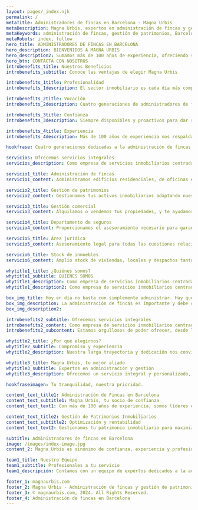 ```yaml
---
layout: pages/_index.njk
permalink: /
metaTitle: Administradores de fincas en Barcelona - Magna Urbis
metaDescription: Magna Urbis, expertos en administración de fincas y gestión de patrimonios en Barcelona con más de 100 años de experiencia.
metaKeywords: administración de fincas, gestión de patrimonios, Barcelona, inmobiliaria, alquiler de viviendas
metaRobots: index, follow
hero_title: ADMINISTRADORES DE FINCAS EN BARCELONA
hero_description: BIENVENIDOS A MAGNA URBIS
hero_description2: Sumamos más de 100 años de experiencia, ofreciendo servicios integrales desde 1908.
hero_btn: CONTACTA CON NOSOTROS
introbenefits_title: Nuestros Beneficios
introbenefits_subtitle: Conoce las ventajas de elegir Magna Urbis

introbenefits_1title: Profesionalidad
introbenefits_1description: El sector inmobiliario es cada día más complejo y técnico. Cuenta con un profesional especialista en administración de fincas o gestión de patrimonios inmobiliarios.

introbenefits_2title: Vocación
introbenefits_2description: Cuatro generaciones de administradores de fincas, aprendiendo y avanzando cada día para darte el mejor servicio.

introbenefits_3title: Confianza
introbenefits_3description: Siempre disponibles y proactivos para dar respuesta a las necesidades de nuestros clientes.

introbenefits_4title: Experiencia
introbenefits_4description: Más de 100 años de experiencia nos respaldan en la administración y gestión de fincas.

hookfrase: Cuatro generaciones dedicadas a la administración de fincas.

servicios: Ofrecemos servicios integrales
servicios_description: Como empresa de servicios inmobiliarios centrada en la administración de Comunidades de Propietarios y en la gestión de patrimonios inmobiliarios en régimen de alquiler orientamos nuestros esfuerzos a la conservación y optimización de los activos inmobiliarios de nuestros clientes. 

servicio1_title: Administración de fincas
servicio1_content: Administramos edificios residenciales, de oficinas e industriales en Barcelona.

servicio2_title: Gestión de patrimonios
servicio2_content: Gestionamos tus activos inmobiliarios adaptando nuestros servicios a tus necesidades.

servicio3_title: Gestión comercial
servicio3_content: Alquilamos o vendemos tus propiedades, y te ayudamos a encontrar las que mejor se ajusten a tu perfil patrimonial.

servicio4_title: Departamento de seguros
servicio4_content: Proporcionamos el asesoramiento necesario para garantizar la excelencia en el servicio.

servicio5_title: Área jurídica
servicio5_content: Asesoramiento legal para todas las cuestiones relacionadas con la administración de fincas y gestión de patrimonios.

servicio6_title: Stock de inmuebles
servicio6_content: Amplio stock de viviendas, locales y despachos tanto para el alquiler como para la venta.

whytitle1_title: ¿Quiénes somos?
whytitle1_subtitle: QUIENES SOMOS
whytitle1_description: Como empresa de servicios inmobiliarios centrada en la administración de Comunidades de Propietarios y en la gestión de patrimonios inmobiliarios en régimen de alquiler orientamos nuestros esfuerzos a la conservación y optimización de los activos inmobiliarios.
whytitle1_description2: Como empresa de servicios inmobiliarios centrada en la administración de Comunidades de Propietarios y en la gestión de patrimonios inmobiliarios en régimen de alquiler orientamos nuestros esfuerzos a la conservación y optimización de los activos inmobiliarios de nuestros clientes. 

box_img_title: Hoy en día no basta con simplemente administrar. Hay que hacerlo con rigor, transparencia, cercanía y profesionalidad.
box_img_description: La administración de fincas es importante y debe confiarse a una empresa preparada y solvente, por ello adaptamos nuestros servicios a las necesidades de tu Comunidad de Propietarios
box_img_description2: 

introbenefits2_subtitle: Ofrecemos servicios integrales
introbenefits2_content: Como empresa de servicios inmobiliarios centrada en la administración de Comunidades de Propietarios y en la gestión de patrimonios inmobiliarios en régimen de alquiler orientamos nuestros esfuerzos a la conservación y optimización de los activos inmobiliarios de nuestros clientes. 
introbenefits2_subcontent: Estamos orgullosos de poder ofrecer, desde la seguridad que nuestra historia inspira y nuestro presente garantiza, un excelente servicio que asegura nuestra mayor recompensa - la confianza y satisfacción de nuestros clientes.

whytitle2_title: ¿Por qué elegirnos?
whytitle2_subtitle: Compromiso y experiencia
whytitle2_description: Nuestra larga trayectoria y dedicación nos convierten en la mejor opción para la administración de fincas y gestión de patrimonios en Barcelona.

whytitle3_title: Magna Urbis, tu mejor aliado
whytitle3_subtitle: Expertos en administración y gestión
whytitle3_description: Ofrecemos un servicio integral y personalizado, respaldado por más de un siglo de experiencia en el sector inmobiliario.

hookfraseimagen: Tu tranquilidad, nuestra prioridad.

content_text_title1: Administración de Fincas en Barcelona
content_text_subtitle1: Magna Urbis, tu socio de confianza
content_text_text1: Con más de 100 años de experiencia, somos líderes en la administración de fincas en Barcelona. Nuestro compromiso es ofrecer un servicio de calidad, adaptado a las necesidades de cada cliente.^^Nos especializamos en la gestión de comunidades de propietarios, garantizando la optimización y el buen funcionamiento de tus bienes inmuebles.

content_text_title2: Gestión de Patrimonios Inmobiliarios
content_text_subtitle2: Optimización y rentabilidad
content_text_text2: Gestionamos tu patrimonio inmobiliario para maximizar su rentabilidad. Nuestra experiencia y conocimiento del mercado nos permiten ofrecer soluciones efectivas y personalizadas.^^Desde la consultoría hasta la administración diaria, estamos aquí para que te olvides de los problemas y disfrutes de los beneficios.

subtitle: Administradores de fincas en Barcelona
image: /images/index-image.jpg
content_2: Magna Urbis es sinónimo de confianza, experiencia y profesionalidad en la administración de fincas y gestión de patrimonios en Barcelona.

team1_title: Nuestro Equipo
team1_subtitle: Profesionales a tu servicio
team1_descripción: Contamos con un equipo de expertos dedicados a la administración de fincas y gestión de patrimonios.^^Siempre disponibles para ofrecerte el mejor servicio y garantizar la satisfacción de nuestros clientes.

footer_1: magnaurbis.com
footer_2: Magna Urbis - Administración de fincas y gestión de patrimonios en Barcelona desde 1908.
footer_3: © magnaurbis.com, 2024. All Rights Reserved.
footer_4: Administración de fincas en Barcelona
---
```


